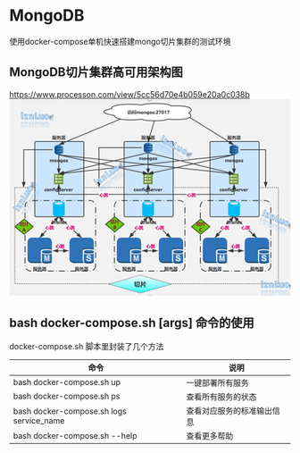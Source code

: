 # MongoDB

使用docker-compose单机快速搭建mongo切片集群的测试环境

## MongoDB切片集群高可用架构图
https://www.processon.com/view/5cc56d70e4b059e20a0c038b
![切片架构图](imgs/shard.jpg)

## bash docker-compose.sh [args] 命令的使用
docker-compose.sh 脚本里封装了几个方法

命令 |   说明
------------ | -------------
bash docker-compose.sh up  |  一键部署所有服务
bash docker-compose.sh ps  |  查看所有服务的状态
bash docker-compose.sh logs service_name   |  查看对应服务的标准输出信息
bash docker-compose.sh --help  |  查看更多帮助